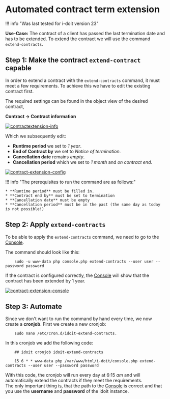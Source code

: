 # Automated contract term extension

!!! info "Was last tested for i-doit version 23"

**Use-Case:**
The contract of a client has passed the last termination date and has to be extended.
To extend the contract we will use the command `extend-contracts`.

## Step 1: Make the contract `extend-contract` capable

In order to extend a contract with the `extend-contracts` command, it must meet a few requirements.
To achieve this we have to edit the existing contract first.<br>

The required settings can be found in the object view of the desired contract,

**Contract → Contract information**

[![contractextension-info](../assets/images/en/use-cases/automated-contract-extension/1-avv-uc.png)](../assets/images/en/use-cases/automated-contract-extension/1-avv-uc.png)

Which we subsequently edit:

* **Runtime period** we set to *1 year*.
* **End of Contract by** we set to *Notice of termination*.
* **Cancellation date** remains *empty*.
* **Cancellation period** which we set to *1 month* and *on contract end*.

[![contract-extension-config](../assets/images/en/use-cases/automated-contract-extension/2-avv-uc.png)](../assets/images/en/use-cases/automated-contract-extension/2-avv-uc.png)

!!! info "The prerequisites to run the command are as follows:"

    * **Runtime period** must be filled in.
    * **Contract end by** must be set to termination
    * **Cancellation date** must be empty
    * **Cancellation period** must be in the past (the same day as today is not possible!)

## Step 2: Apply `extend-contracts`

To be able to apply the `extend-contracts` command, we need to go to the [Console](../automation-and-integration/cli/console/index.md).

The command should look like this:

```shell
    sudo -u www-data php console.php extend-contracts --user user --password password
```

If the contract is configured correctly, the [Console](../automation-and-integration/cli/console/index.md) will show that the contract has been extended by 1 year. 

[![contract-extension-console](../assets/images/en/use-cases/automated-contract-extension/3-avv-uc.png)](../assets/images/en/use-cases/automated-contract-extension/3-avv-uc.png)

## Step 3: Automate

Since we don't want to run the command by hand every time, we now create a **cronjob**.
First we create a new cronjob:

```shell
    sudo nano /etc/cron.d/idoit-extend-contracts.
```

In this cronjob we add the following code:

```shell
    ## idoit cronjob idoit-extend-contracts

    15 6 * * www-data php /var/www/html/i-doit/console.php extend-contracts --user user --password password
```

With this code, the cronjob will run every day at 6:15 *am* and will automatically extend the contracts if they meet the requirements.<br>
The only important thing is, that the path to the [Console](../automation-and-integration/cli/console/index.md) is correct and that you use the **username** and **password** of the idoit instance.
